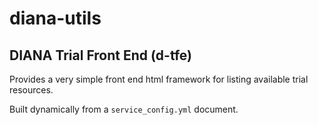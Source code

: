# diana-utils

## DIANA Trial Front End (d-tfe)

Provides a very simple front end html framework for listing available trial resources.

Built dynamically from a `service_config.yml` document.
